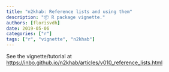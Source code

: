 ```yaml
---
title: "n2khab: Reference lists and using them"
description: "📦 R package vignette."
authors: [florisvdh]
date: 2019-05-06
categories: ["r"]
tags: ["r", "vignette", "n2khab"]
---
```


See the vignette/tutorial at <https://inbo.github.io/n2khab/articles/v010_reference_lists.html>
